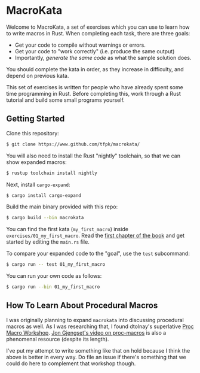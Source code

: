 # MacroKata

Welcome to MacroKata, a set of exercises which you can use to learn how to write
macros in Rust. When completing each task, there are three goals:

 - Get your code to compile without warnings or errors.
 - Get your code to "work correctly" (i.e. produce the same output)
 - Importantly, *generate the same code* as what the sample solution does.

You should complete the kata in order, as they increase in
difficulty, and depend on previous kata.

This set of exercises is written for people who have already spent some time
programming in Rust. Before completing this, work through a Rust tutorial
and build some small programs yourself. 

## Getting Started

Clone this repository:

``` sh
$ git clone https://www.github.com/tfpk/macrokata/
```

You will also need to install the Rust "nightly" toolchain, so that we can show
expanded macros:

``` sh
$ rustup toolchain install nightly
```

Next, install `cargo-expand`:

``` sh
$ cargo install cargo-expand
```

Build the main binary provided with this repo:

``` sh
$ cargo build --bin macrokata
```

You can find the first kata (`my_first_macro`) inside `exercises/01_my_first_macro`.
Read the [first chapter of the book](https://tfpk.github.io/macrokata/01_README.html)
and get started by editing the `main.rs` file.

To compare your expanded code to the "goal", use the `test` subcommand:

``` sh
$ cargo run -- test 01_my_first_macro
```

You can run your own code as follows:

``` sh
$ cargo run --bin 01_my_first_macro
```

## How To Learn About Procedural Macros

I was originally planning to expand `macrokata` into discussing procedural
macros as well. As I was researching that, I found dtolnay's superlative [Proc
Macro Workshop](https://github.com/dtolnay/proc-macro-workshop).
[Jon Gjengset's video on proc-macros](https://www.youtube.com/watch?v=geovSK3wMB8)
is also a phenomenal resource (despite its length).

I've put my attempt to write something like that on hold because I think the
above is better in every way. Do file an issue if there's something that we
could do here to complement that workshop though.
